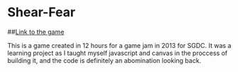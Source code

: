 Shear-Fear
==========

##[Link to the game](http://nicholasantonov.github.io/Shear-Fear/)

This is a game created in 12 hours for a game jam in 2013 for SGDC. It was a learning project as I taught myself javascript and canvas in the proccess of building it, and the code is definitely an abomination looking back.

